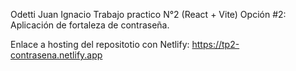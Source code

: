 Odetti Juan Ignacio
Trabajo practico N°2 (React + Vite)
Opción #2: Aplicación de fortaleza de contraseña.

Enlace a hosting del repositotio con Netlify:
https://tp2-contrasena.netlify.app
